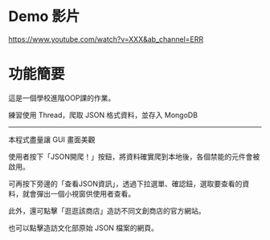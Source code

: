Demo 影片
=========
https://www.youtube.com/watch?v=XXX&ab_channel=ERR

功能簡要
=========
這是一個學校進階OOP課的作業。

練習使用 Thread，爬取 JSON 格式資料，並存入 MongoDB

----------------

本程式盡量讓 GUI 畫面美觀

使用者按下「JSON開爬！」按鈕，將資料確實爬到本地後，各個禁能的元件會被啟用。

可再按下旁邊的「查看JSON資訊」，透過下拉選單、確認鈕，選取要查看的資料，就會彈出一個小視窗供使用者查看。

此外，還可點擊「逛逛該商店」造訪不同文創商店的官方網站。

也可以點擊造訪文化部原始 JSON 檔案的網頁。
